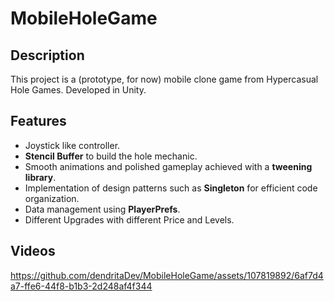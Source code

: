 # MobileHoleGame
## Description
This project is a (prototype, for now) mobile clone game from Hypercasual Hole Games. Developed in Unity.

## Features
 -  Joystick like controller.
 -  **Stencil Buffer** to build the hole mechanic.
 -  Smooth animations and polished gameplay achieved with a **tweening library**.
 -  Implementation of design patterns such as **Singleton** for efficient code organization.
 -  Data management using **PlayerPrefs**.
 -  Different Upgrades with different Price and Levels.

## Videos


https://github.com/dendritaDev/MobileHoleGame/assets/107819892/6af7d4a7-ffe6-44f8-b1b3-2d248af4f344

